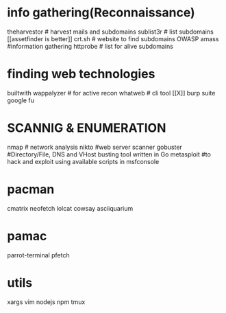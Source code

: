 # info gathering(Reconnaissance)
theharvestor # harvest mails and subdomains
sublist3r # list subdomains [[assetfinder is better]]
crt.sh   # website to find subdomains
OWASP amass #information gathering
httprobe # list for alive subdomains

# finding web technologies
builtwith
wappalyzer # for active recon
whatweb # cli tool [[X]]
burp suite
google fu

# SCANNIG & ENUMERATION
nmap # network analysis
nikto #web server scanner
gobuster #Directory/File, DNS and VHost busting tool written in Go 
metasploit #to hack and exploit using available scripts in msfconsole




# pacman
cmatrix
neofetch
lolcat
cowsay
asciiquarium

# pamac
parrot-terminal
pfetch

# utils
xargs
vim
nodejs
npm
tmux
